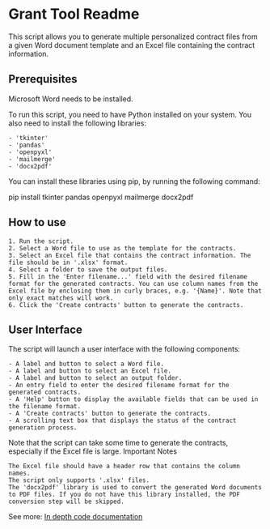 # Grant Tool Readme

This script allows you to generate multiple personalized contract files from a given Word document template and an Excel file containing the contract information.

## Prerequisites

Microsoft Word needs to be installed.

To run this script, you need to have Python installed on your system. You also need to install the following libraries:

    - 'tkinter'
    - 'pandas'
    - 'openpyxl'
    - 'mailmerge'
    - 'docx2pdf'

You can install these libraries using pip, by running the following command:

pip install tkinter pandas openpyxl mailmerge docx2pdf

## How to use

    1. Run the script.
    2. Select a Word file to use as the template for the contracts.
    3. Select an Excel file that contains the contract information. The file should be in '.xlsx' format.
    4. Select a folder to save the output files.
    5. Fill in the 'Enter filename...' field with the desired filename format for the generated contracts. You can use column names from the Excel file by enclosing them in curly braces, e.g. '{Name}'. Note that only exact matches will work.
    6. Click the 'Create contracts' button to generate the contracts.

## User Interface

The script will launch a user interface with the following components:

    - A label and button to select a Word file.
    - A label and button to select an Excel file.
    - A label and button to select an output folder.
    - An entry field to enter the desired filename format for the generated contracts.
    - A 'Help' button to display the available fields that can be used in the filename format.
    - A 'Create contracts' button to generate the contracts.
    - A scrolling text box that displays the status of the contract generation process.

Note that the script can take some time to generate the contracts, especially if the Excel file is large.
Important Notes

    The Excel file should have a header row that contains the column names.
    The script only supports '.xlsx' files.
    The 'docx2pdf' library is used to convert the generated Word documents to PDF files. If you do not have this library installed, the PDF conversion step will be skipped.
    
    
See more: [In depth code documentation](docs/code/DOCUMENTATION.md)
